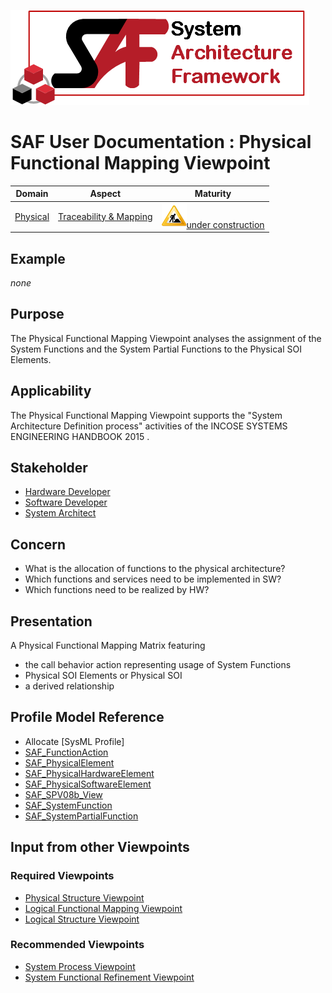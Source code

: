 ![System Architecture Framework](../diagrams/Logo_SAF.png)
# SAF User Documentation : Physical Functional Mapping Viewpoint
|**Domain**|**Aspect**|**Maturity**|
| --- | --- | --- |
|[Physical](../domains.md#Domain-Physical)|[Traceability & Mapping](../aspects.md#Aspect-Traceability-&-Mapping)|![Under Construction](../diagrams/Under_construction_icon-yellow.svg )[under construction](../using-saf/maturity.md#under-construction)|
## Example
*none*
## Purpose
The Physical Functional Mapping Viewpoint analyses the assignment of the System Functions and the System Partial Functions to the Physical SOI Elements.
## Applicability
The Physical Functional Mapping Viewpoint supports the "System Architecture Definition process" activities of the INCOSE SYSTEMS ENGINEERING HANDBOOK 2015  .
## Stakeholder
* [Hardware Developer](../stakeholders.md#Hardware-Developer)
* [Software Developer](../stakeholders.md#Software-Developer)
* [System Architect](../stakeholders.md#System-Architect)
## Concern
* What is the allocation of functions to the physical architecture?
* Which functions and services need to be implemented in SW?
* Which functions need to be realized by HW?
## Presentation
A  Physical Functional Mapping Matrix featuring
* the call behavior action representing usage of System Functions
*  Physical SOI Elements 
or Physical SOI
* a derived relationship

## Profile Model Reference
* Allocate [SysML Profile]
* [SAF_FunctionAction](../stereotypes.md#SAF_FunctionAction)
* [SAF_PhysicalElement](../stereotypes.md#SAF_PhysicalElement)
* [SAF_PhysicalHardwareElement](../stereotypes.md#SAF_PhysicalHardwareElement)
* [SAF_PhysicalSoftwareElement](../stereotypes.md#SAF_PhysicalSoftwareElement)
* [SAF_SPV08b_View](../stereotypes.md#SAF_SPV08b_View)
* [SAF_SystemFunction](../stereotypes.md#SAF_SystemFunction)
* [SAF_SystemPartialFunction](../stereotypes.md#SAF_SystemPartialFunction)
## Input from other Viewpoints
### Required Viewpoints
* [Physical Structure Viewpoint](Physical-Structure-Viewpoint.md)
* [Logical Functional Mapping Viewpoint](Logical-Functional-Mapping-Viewpoint.md)
* [Logical Structure Viewpoint](Logical-Structure-Viewpoint.md)
### Recommended Viewpoints
* [System Process Viewpoint](System-Process-Viewpoint.md)
* [System Functional Refinement Viewpoint](System-Functional-Refinement-Viewpoint.md)
